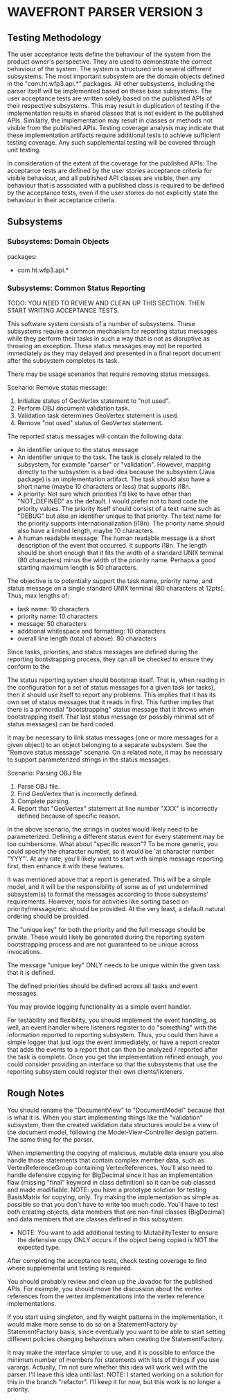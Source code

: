 # WAVEFRONT PARSER VERSION 3


## Testing Methodology

The user acceptance tests define the behaviour of the system from the product owner's perspective.  They are used to
demonstrate the correct behaviour of the system.  The system is structured into several different subsystems.  The
most important subsystem are the domain objects defined in the "com.ht.wfp3.api.*" packages.  All other subsystems,
including the parser itself will be implemented based on these base subsystems.  The user acceptance tests are
written solely based on the published APIs of their respective subsystems.  This may result in duplication of testing
if the implementation results in shared classes that is not evident in the published APIs.  Similarly, the
implementation may result in classes or methods not visible from the published APIs.  Testing coverage analysis may
indicate that these implementation artifacts require additional tests to achieve sufficient testing coverage.  Any
such supplemental testing will be covered through unit testing.

In consideration of the extent of the coverage for the published APIs: The acceptance tests are defined by the user
stories acceptance criteria for visible behaviour, and all published API classes are visible, then any behaviour that
is associated with a published class is required to be defined by the acceptance tests, even if the user stories do
not explicitly state the behaviour in their acceptance criteria.

## Subsystems

### Subsystems: Domain Objects

packages:
   * com.ht.wfp3.api.*


### Subsystems: Common Status Reporting

TODO: YOU NEED TO REVIEW AND CLEAN UP THIS SECTION.  THEN START WRITING ACCEPTANCE TESTS.

This software system consists of a number of subsystems.  These subsystems require a common mechanism for reporting
status messages while they perform their tasks in such a way that is not as disruptive as throwing an exception.
These status messages may not be reported immediately as they may delayed and presented in a final report document
after the subsystem completes its task.

There may be usage scenarios that require removing status messages.

Scenario: Remove status message:
   1. Initialize status of GeoVertex statement to "not used".
   1. Perform OBJ document validation task.
   1. Validation task determines GeoVertex statement is used.
   1. Remove "not used" status of GeoVertex statement.

The reported status messages will contain the following data:
   * An identifier unique to the status message
   * An identifier unique to the task.  The task is closely related to the subsystem, for example "parser" or
     "validation".  However, mapping directly to the subsystem is a bad idea because the subsystem (Java package) is
     an implementation artifact.  The task should also have a short name (maybe 10 characters or less) that supports
     i18n.
   * A priority: Not sure which priorities I'd like to have other than "NOT_DEFINED" as the default.  I would prefer
     not to hard code the priority values.  The priority itself should consist of a text name such as "DEBUG" but also
     an identifier unique to that priority.  The text name for the priority supports internationalization (i18n).  The
     priority name should also have a limited length, maybe 10 characters.
   * A human readable message: The human readable message is a short description of the event that occurred.  It
     supports i18n.  The length should be short enough that it fits the width of a standard UNIX terminal (80
     characters) minus the width of the priority name.  Perhaps a good starting maximum length is 50 characters.

The objective is to potentially support the task name, priority name, and status message on a single standard UNIX
terminal (80 characters at 12pts).  Thus, max lengths of:
   * task name: 10 characters
   * priority name: 10 characters
   * message: 50 characters
   * additional whitespace and formatting: 10 characters
   * overall line length (total of above): 80 characters

Since tasks, priorities, and status messages are defined during the reporting bootstrapping process, they can all
be checked to ensure they conform to the 

The status reporting system should bootstrap itself.  That is, when reading in the configuration for a set of status
messages for a given task (or tasks), then it should use itself to report any problems.  This implies that it has its
own set of status messages that it reads in first.  This further implies that there is a primordial "bootstrapping"
status message that it throws when bootstrapping itself.  That last status message (or possibly minimal set of status
messages) can be hard coded.

It may be necessary to link status messages (one or more messages for a given object) to an object belonging to a
separate subsystem.  See the "Remove status message" scenario.  On a related note, it may be necessary to support
parameterized strings in the status messages.

Scenario: Parsing OBJ file
   1. Parse OBJ file.
   1. Find GeoVertex that is incorrectly defined.
   1. Complete parsing.
   1. Report that "GeoVertex" statement at line number "XXX" is incorrectly defined because of specific reason.

In the above scenario, the strings in quotes would likely need to be parameterized.  Defining a different status
event for every statement may be too cumbersome.  What about "specific reason"?  To be more generic, you could
specify the character number, so it would be 'at character number "YYY"'.  At any rate, you'll likely want to
start with simple message reporting first, then enhance it with these features.

It was mentioned above that a report is generated.  This will be a simple model, and it will be the responsibility
of some as of yet undetermined subsystem(s) to format the messages according to those subsystems' requirements.
However, tools for activities like sorting based on priority/message/etc. should be provided.  At the very least,
a default natural ordering should be provided.

The "unique key" for both the priority and the full message should be private.  These would likely be generated
during the reporting system bootstrapping process and are not guaranteed to be unique across invocations.

The message "unique key" ONLY needs to be unique within the given task that it is defined.

The defined priorities should be defined across all tasks and event messages.

You may provide logging functionality as a simple event handler.

For testability and flexibility, you should implement the event handling, as well, an event handler where listeners
register to do "something" with the information reported to reporting subsystem.  Thus, you could then have a simple
logger that just logs the event immediately, or have a report creator that adds the events to a report that can
then be analyzed / reported after the task is complete.  Once you get the implementation refined enough, you could
consider providing an interface so that the subsystems that use the reporting subsystem could register their own
clients/listeners.


## Rough Notes

You should rename the "DocumentView" to "DocumentModel" because that is what it is.  When you start implementing
things like the "validation" subsystem, then the created validation data structures would be a view of the document
model, following the Model-View-Controller design pattern.  The same thing for the parser.

When implementing the copying of malicious, mutable data ensure you also handle those statements that contain complex
member data, such as VertexReferenceGroup containing VertexReferences.  You'll also need to handle defensive copying
for BigDecimal since it has an implementation flaw (missing "final" keyword in class definition) so it can be sub
classed and made modifiable.  NOTE: you have a prototype solution for testing BasisMatrix for copying, only.  Try
making the implementation as simple as possible so that you don't have to write too much code.  You'll have to test
both creating objects, data members that are non-final classes (BigDecimal) and data members that are classes defined
in this subsystem.
   * NOTE: You want to add additional testing to MutabilityTester to ensure the defensive copy ONLY occurs if the
     object being copied is NOT the expected type.

After completing the acceptance tests, check testing coverage to find where supplemental unit testing is required.

You should probably review and clean up the Javadoc for the published APIs.  For example, you should move the
discussion about the vertex references from the vertex implementations into the vertex reference implementations.

If you start using singleton, and fly weight patterns in the implementation, it would make more sense to do so
on a StatementFactory by StatementFactory basis, since eventually you want to be able to start setting different
policies changing behaviours when creating the StatementFactory.

It may make the interface simpler to use, and it is possible to enforce the minimum number of members
for statements with lists of things if you use varargs.  Actually, I'm not sure whether this idea will work
well with the parser.  I'll leave this idea until last.  NOTE: I started working on a solution for this in
the branch "refactor".  I'll keep it for now, but this work is no longer a priority.

